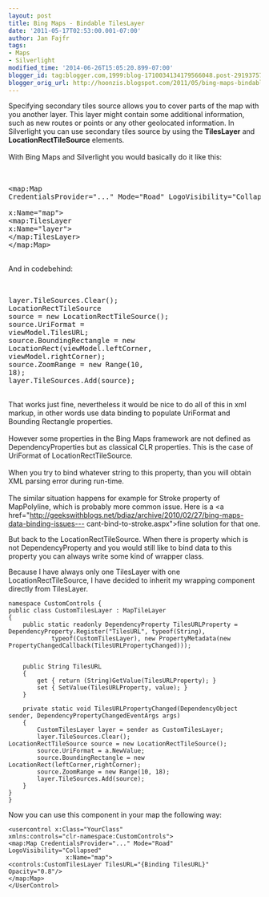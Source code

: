```yaml
---
layout: post
title: Bing Maps - Bindable TilesLayer
date: '2011-05-17T02:53:00.001-07:00'
author: Jan Fajfr
tags:
- Maps
- Silverlight
modified_time: '2014-06-26T15:05:20.899-07:00'
blogger_id: tag:blogger.com,1999:blog-1710034134179566048.post-2919375794157951507
blogger_orig_url: http://hoonzis.blogspot.com/2011/05/bing-maps-bindable-tileslayer.html
---
```


Specifying secondary tiles source allows you to cover parts of the map with you another layer. This layer might contain some additional information, such as new routes or points or any other geolocated information. In Silverlight you can use secondary tiles source by using the <b>TilesLayer</b> and <b>LocationRectTileSource</b> elements.<br /><br />With Bing Maps and Silverlight you would basically do it like this:<br /><br /><pre class="prettyprint"><br />&lt;map:Map CredentialsProvider="..." Mode="Road" LogoVisibility="Collapsed"<br />                x:Name="map"&gt;<br />&lt;map:TilesLayer x:Name="layer"&gt;<br />&lt;/map:TilesLayer&gt;<br />&lt;/map:Map&gt;<br /></pre><br />And in codebehind:<br /><br /><pre class="prettyprint"><br />layer.TileSources.Clear();<br />LocationRectTileSource source = new LocationRectTileSource();<br />source.UriFormat = viewModel.TilesURL;<br />source.BoundingRectangle = new LocationRect(viewModel.leftCorner, viewModel.rightCorner);<br />source.ZoomRange = new Range<double>(10, 18);<br />layer.TileSources.Add(source);<br /></pre><br />That works just fine, nevertheless it would be nice to do all of this in xml markup, in other words use data binding to populate UriFormat and Bounding Rectangle properties.<br /><br />However some properties in the Bing Maps framework are not defined as DependencyProperties but as classical CLR properties. This is the case of UriFormat of LocationRectTileSource.<br /><br />When you try to bind whatever string to this property, than you will obtain XML parsing error during run-time.<br /><br />The similar situation happens for example for Stroke property of MapPolyline, which is probably more common issue. Here is a <a href="http://geekswithblogs.net/bdiaz/archive/2010/02/27/bing-maps-data-binding-issues---
cant-bind-to-stroke.aspx"&gt;fine solution for that one.

But back to the LocationRectTileSource. When there is property which is
not DependencyProperty and you would still like to bind data to this
property you can always write some kind of wrapper class.

Because I have always only one TilesLayer with one
LocationRectTileSource, I have decided to inherit my wrapping component
directly from TilesLayer.


``` 
namespace CustomControls {
public class CustomTilesLayer : MapTileLayer
{
    public static readonly DependencyProperty TilesURLProperty = DependencyProperty.Register("TilesURL", typeof(String),
            typeof(CustomTilesLayer), new PropertyMetadata(new PropertyChangedCallback(TilesURLPropertyChanged)));


    public String TilesURL
    {
        get { return (String)GetValue(TilesURLProperty); }
        set { SetValue(TilesURLProperty, value); }
    }

    private static void TilesURLPropertyChanged(DependencyObject sender, DependencyPropertyChangedEventArgs args)
    {
        CustomTilesLayer layer = sender as CustomTilesLayer;
        layer.TileSources.Clear();
LocationRectTileSource source = new LocationRectTileSource();
        source.UriFormat = a.NewValue;
        source.BoundingRectangle = new LocationRect(leftCorner,rightCorner);
        source.ZoomRange = new Range(10, 18);
        layer.TileSources.Add(source);
    }
}
}
```


Now you can use this component in your map the following way:

``` 
<usercontrol x:Class="YourClass"
xmlns:controls="clr-namespace:CustomControls">
<map:Map CredentialsProvider="..." Mode="Road" LogoVisibility="Collapsed"
                x:Name="map">
<controls:CustomTilesLayer TilesURL="{Binding TilesURL}" Opacity="0.8"/>
</map:Map>
</UserControl>
```
